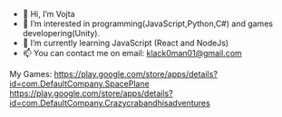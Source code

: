 - 👋 Hi, I’m Vojta
- 👀 I’m interested in programming(JavaScript,Python,C#) and games developering(Unity).
- 🌱 I’m currently learning JavaScript (React and NodeJs)
- 📫 You can contact me on email: klack0man01@gmail.com

My Games:
https://play.google.com/store/apps/details?id=com.DefaultCompany.SpacePlane
https://play.google.com/store/apps/details?id=com.DefaultCompany.Crazycrabandhisadventures
